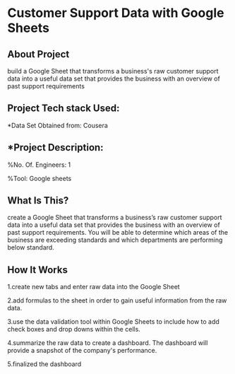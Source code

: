 Customer Support Data with Google Sheets
==============================

**About Project**
------------
build a Google Sheet that transforms a business's raw customer support data into a useful data set that provides the business with an overview of past support requirements

**Project Tech stack Used:**
------------
*Data Set Obtained from: Cousera

*Project Description:
--------------------
%No. Of. Engineers: 1

%Tool: Google sheets

What Is This?
----------------

create a Google Sheet that transforms a business’s raw customer support data into a useful data set that provides the business with an overview of past support requirements. You will be able to determine which areas of the business are exceeding standards and which departments are performing below standard.


How It Works
-------------

1.create new tabs and enter raw data into the Google Sheet

2.add formulas to the sheet in order to gain useful information from the raw data.

3.use the data validation tool within Google Sheets to include how to add check boxes and drop downs within the cells.

4.summarize the raw data to create a dashboard.  The dashboard will provide a snapshot of the company's performance.

5.finalized the dashboard 
